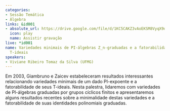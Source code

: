 ```yaml
---
categories:
- Sessão Temática
- Álgebra
links: &id001
- absolute_url: https://drive.google.com/file/d/1KC5CAKZ3vAoEKSM8VyqX9dU_D-O2_rIl/view?usp=sharing
  icon: play
  name: Assistir gravação
live: *id001
name: Variedades minimais de PI-álgebras Z_n-graduadas e a fatorabilidade de seus
  T-ideais
speakers:
- Viviane Ribeiro Tomaz da Silva (UFMG)
---
```


Em 2003, Giambruno e Zaicev estabeleceram resultados interessantes relacionando variedades minimais de um dado PI-expoente e a fatorabilidade de seus T-ideais. Nesta palestra, lidaremos com variedades de PI-álgebras graduadas por grupos cíclicos finitos e apresentaremos alguns resultados recentes sobre a minimalidade destas variedades e a fatorabilidade de suas identidades polinomiais graduadas.